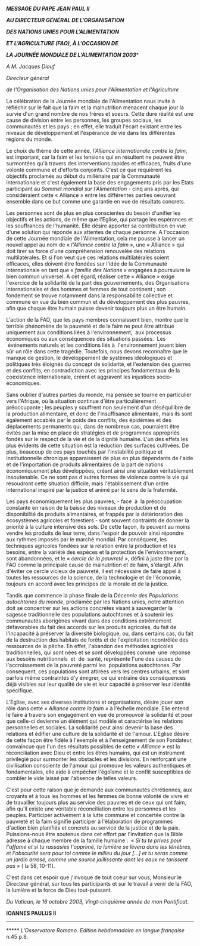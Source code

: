 ***MESSAGE DU PAPE JEAN PAUL II***

***AU DIRECTEUR G******ÉNÉRAL DE L’ORGANISATION***

***DES NATIONS UNIES POUR L’ALIMENTATION***

***ET L’AGRICULTURE (FAO), À L'OCCASION DE***

***LA JOURNÉE MONDIALE DE L'ALIMENTATION 2003****

*A M. Jacques Diouf*

*Directeur général*

*de l'Organisation des Nations unies pour l'Alimentation et l'Agriculture*

La célébration de la Journée mondiale de l'Alimentation nous invite à réfléchir sur le fait que la faim et la malnutrition menacent chaque jour la survie d'un grand nombre de nos frères et soeurs. Cette dure réalité est une cause de division entre les personnes, les groupes sociaux, les communautés et les pays ; en effet, elle traduit l'écart existant entre les niveaux de développement et l'espérance de vie dans les différentes régions du monde.

Le choix du thème de cette année, *l'Alliance internationale contre la faim*, est important, car la faim et les tensions qui en résultent ne peuvent être surmontées qu'à travers des interventions rapides et efficaces, fruits d'une volonté commune et d'efforts conjoints. C'est ce que requièrent les objectifs proclamés au début du millénaire par la Communauté internationale et c'est également la base des engagements pris par les Etats participant au *Sommet mondial sur l'Alimentation* - cinq ans après, qui considéraient cette « Alliance » entre les différentes parties oeuvrant ensemble dans ce but comme une garantie en vue de résultats concrets.

Les personnes sont de plus en plus conscientes du besoin d'unifier les objectifs et les actions, de même que l'Eglise, qui partage les espérances et les souffrances de l'humanité. Elle désire apporter sa contribution en vue d'une solution qui réponde aux attentes de chaque personne. A l'occasion de cette Journée mondiale de l'Alimentation, cela me pousse à lancer un nouvel appel au nom de « *l'Alliance contre la faim* », une « Alliance » qui doit tirer sa force d'une compréhension renouvelée des relations multilatérales. Et si l'on veut que ces relations multilatérales soient efficaces, elles doivent être fondées sur l'idée de la Communauté internationale en tant que « *famille des Nations* » engagées à poursuivre le bien commun universel. A cet égard, réaliser cette « Alliance » exige l'exercice de la solidarité de la part des gouvernements, des Organisations internationales et des hommes et femmes de tout continent ; son fondement se trouve notamment dans la responsabilité collective et commune en vue du bien commun et du développement des plus pauvres, afin que chaque être humain puisse devenir toujours plus un être humain.

L'action de la FAO, que les pays membres connaissent bien, montre que le terrible phénomène de la pauvreté et de la faim ne peut être attribué uniquement aux conditions liées à l'environnement,  aux processus économiques ou aux conséquences des situations passées.  Les  événements naturels et les conditions liés à  l'environnement jouent bien sûr un rôle dans cette tragédie. Toutefois, nous devons reconnaître que le manque de gestion, le développement de systèmes idéologiques et politiques très éloignés du concept de solidarité, et l'extension des guerres et des conflits, en contradiction avec les principes fondamentaux de la coexistence internationale, créent et aggravent les injustices socio-économiques.

Sans oublier d'autres parties du monde, ma pensée se tourne en particulier vers l'Afrique, où la situation continue d'être particulièrement préoccupante ; les peuples y souffrent non seulement d'un déséquilibre de la production alimentaire, et donc de l'insuffisance alimentaire, mais ils sont également accablés par le poids des conflits, des épidémies et des déplacements permanents qui, dans de nombreux cas, pourraient être évités par la mise en place de stratégies et de programmes appropriés fondés sur le respect de la vie et de la dignité humaine. L'un des effets les plus évidents de cette situation est la réduction des surfaces cultivées. De plus, beaucoup de ces pays touchés par l'instabilité politique et institutionnelle chronique apparaissent de plus en plus dépendants de l'aide et de l'importation de produits alimentaires de la part de nations économiquement plus développées, créant ainsi une situation véritablement insoutenable. Ce ne sont pas d'autres formes de violence contre la vie qui résoudront cette situation difficile, mais l'établissement d'un ordre international inspiré par la justice et animé par le sens de la fraternité.

Les pays économiquement les plus pauvres, - face  à  la préoccupation constante en raison de la baisse des niveaux de production et de disponibilité de produits alimentaires, et frappés par la détérioration des écosystèmes agricoles et forestiers - sont souvent contraints de donner la priorité à la culture intensive des sols. De cette façon, ils peuvent au moins vendre les produits de leur terre, dans l'espoir de pouvoir ainsi répondre aux rythmes imposés par le marché mondial. Par conséquent, les techniques agricoles fondées sur la relation entre la production et les besoins, entre la variété des espèces et la protection de l'environnement, sont abandonnées, et le « *cercle de la pauvreté* », défini à juste titre par la FAO comme la principale cause de malnutrition et de faim, s'élargit. Afin d'éviter ce cercle vicieux de pauvreté, il est nécessaire de faire appel à toutes les ressources de la science, de la technologie et de l'économie, toujours en accord avec les principes de la morale et de la justice.

Tandis que commence la phase finale de la *Décennie des Populations autochtones du monde*, proclamée par les Nations unies, notre attention doit se concentrer sur les actions concrètes visant à sauvegarder la sagesse traditionnelle des populations autochtones et à soutenir les communautés aborigènes vivant dans des conditions extrêmement défavorables du fait des accords sur les produits agricoles, du fait de l'incapacité à préserver la diversité biologique, ou, dans certains cas, du fait de la destruction des habitats de forêts et de l'exploitation incontrôlée des ressources de la pêche. En effet, l'abandon des méthodes agricoles traditionnelles, qui sont nées et se sont développées comme  une  réponse aux besoins nutritionnels  et  de  santé, représente l'une des causes de l'accroissement de la pauvreté parmi les  populations autochtones. Par conséquent, ces populations sont attirées vers les centres urbains, et sont parfois même contraintes d'y émigrer, ce qui entraîne des conséquences déjà visibles sur leur qualité de vie et leur capacité à préserver leur identité spécifique.

L'Eglise, avec ses diverses institutions et organisations, désire jouer son rôle dans cette *« *Alliance contre la faim* »* à l'échelle mondiale. Elle entend le faire à travers son engagement en vue de promouvoir la solidarité et pour que celle-ci devienne un élément qui modèle et caractérise les relations personnelles et sociales. La solidarité peut ainsi devenir la base des relations et édifier une culture de la solidarité et de l'amour. L'Eglise désire de cette façon être fidèle à l'exemple et à l'enseignement de son Fondateur, convaincue que l'un des résultats possibles de cette *« Alliance »* est la réconciliation avec Dieu et entre les êtres humains, qui est un instrument privilégié pour surmonter les obstacles et les divisions. En renforçant une civilisation consciente de l'amour qui promeuve les valeurs authentiques et fondamentales, elle aide à empêcher l'égoïsme et le conflit susceptibles de combler le vide laissé par l'absence de telles valeurs.

C'est pour cette raison que je demande aux communautés chrétiennes, aux croyants et à tous les hommes et les femmes de bonne volonté de vivre et de travailler toujours plus au service des pauvres et de ceux qui ont faim, afin qu'il existe une véritable réconciliation entre les personnes et les peuples. Participer activement à la lutte commune et concertée contre la pauvreté et la faim signifie participer à l'élaboration de programmes d'action bien planifiés et concrets au service de la justice et de la paix. Puissions-nous être soutenus dans cet effort par l'invitation que la Bible adresse à chaque membre de la famille humaine :  « *Si tu te prives pour l'affamé et si tu rassasies l'opprimé, ta lumière se lèvera dans les ténèbres, et l'obscurité sera pour toi comme le milieu du jour [...] et tu seras comme un jardin arrosé, comme une source jaillissante dont les eaux ne tarissent pas* » ( *Is* 58, 10-11).

C'est dans cet espoir que j'invoque de tout coeur sur vous, Monsieur le Directeur général, sur tous les participants et sur le travail à venir de la FAO, la lumière et la force de Dieu tout-puissant.

*Du Vatican, le 16 octobre 2003, Vingt-cinquième année de mon Pontificat.*

**IOANNES PAULUS II**

* * *

***** *L'Osservatore Romano. Edition hebdomadaire en langue française* n.45 p.8.